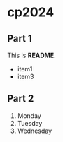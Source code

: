 # cp2024

## Part 1
This is **README**.
- item1
- item3

## Part 2
1. Monday
2. Tuesday
3. Wednesday
